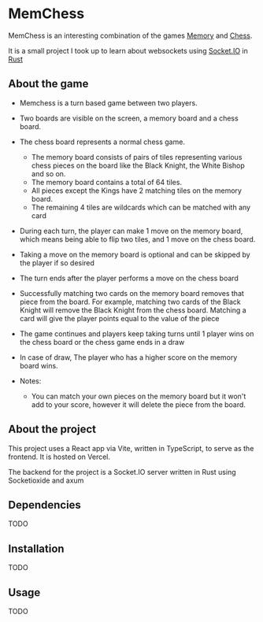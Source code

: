 # MemChess

MemChess is an interesting combination of the games [Memory](<https://en.wikipedia.org/wiki/Concentration_(card_game)>) and [Chess](https://en.wikipedia.org/wiki/Chess).

It is a small project I took up to learn about websockets using [Socket.IO](https://socket.io/) in [Rust](https://www.rust-lang.org/)

## About the game

- Memchess is a turn based game between two players.

- Two boards are visible on the screen, a memory board and a chess board.

- The chess board represents a normal chess game.

  - The memory board consists of pairs of tiles representing various chess pieces on the board like the Black Knight, the White Bishop and so on.
  - The memory board contains a total of 64 tiles.
  - All pieces except the Kings have 2 matching tiles on the memory board.
  - The remaining 4 tiles are wildcards which can be matched with any card

- During each turn, the player can make 1 move on the memory board, which means being able to flip two tiles, and 1 move on the chess board.

- Taking a move on the memory board is optional and can be skipped by the player if so desired

- The turn ends after the player performs a move on the chess board

- Successfully matching two cards on the memory board removes that piece from the board. For example, matching two cards of the Black Knight will remove the Black Knight from the chess board. Matching a card will give the player points equal to the value of the piece

- The game continues and players keep taking turns until 1 player wins on the chess board or the chess game ends in a draw

- In case of draw, The player who has a higher score on the memory board wins.

- Notes:

  - You can match your own pieces on the memory board but it won't add to your score, however it will delete the piece from the board.

## About the project

This project uses a React app via Vite, written in TypeScript, to serve as the frontend. It is hosted on Vercel.

The backend for the project is a Socket.IO server written in Rust using Socketioxide and axum

## Dependencies

TODO

## Installation

TODO

## Usage

TODO
